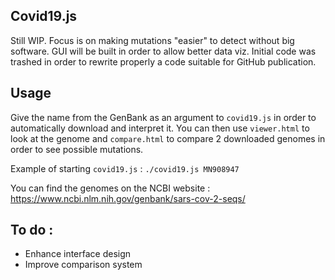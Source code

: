 
## Covid19.js

Still WIP. Focus is on making mutations "easier" to detect without big software. GUI will be built in order to allow better data viz. Initial code was trashed in order to rewrite properly a code suitable for GitHub publication.

## Usage

Give the name from the GenBank as an argument to `covid19.js` in order to automatically download and interpret it. 
You can then use `viewer.html` to look at the genome and `compare.html` to compare 2 downloaded genomes in order
to see possible mutations.

Example of starting `covid19.js` : 
`./covid19.js MN908947`

You can find the genomes on the NCBI website : https://www.ncbi.nlm.nih.gov/genbank/sars-cov-2-seqs/

## To do :
- Enhance interface design
- Improve comparison system